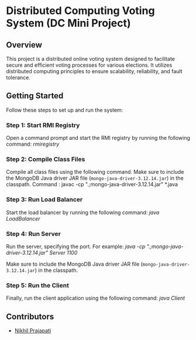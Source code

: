 # Distributed Computing Voting System (DC Mini Project)

## Overview

This project is a distributed online voting system designed to facilitate secure and efficient voting processes for various elections. It utilizes distributed computing principles to ensure scalability, reliability, and fault tolerance.

## Getting Started

Follow these steps to set up and run the system:

### Step 1: Start RMI Registry

Open a command prompt and start the RMI registry by running the following command: *rmiregistry*

### Step 2: Compile Class Files

Compile all class files using the following command. Make sure to include the MongoDB Java driver JAR file (`mongo-java-driver-3.12.14.jar`) in the classpath.
Command : javac -cp ".;mongo-java-driver-3.12.14.jar" *.java

### Step 3: Run Load Balancer

Start the load balancer by running the following command: *java LoadBalancer*

### Step 4: Run Server

Run the server, specifying the port. For example: *java -cp ".;mongo-java-driver-3.12.14.jar" Server 1100*

Make sure to include the MongoDB Java driver JAR file (`mongo-java-driver-3.12.14.jar`) in the classpath.

### Step 5: Run the Client
Finally, run the client application using the following command: *java Client*


## Contributors

- [Nikhil Prajapati](https://github.com/nik-prajapti)









